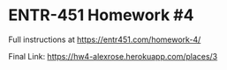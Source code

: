 # ENTR-451 Homework #4

Full instructions at https://entr451.com/homework-4/

Final Link: https://hw4-alexrose.herokuapp.com/places/3